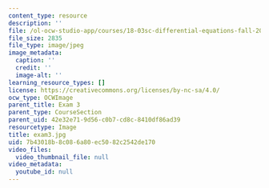 ```yaml
---
content_type: resource
description: ''
file: /ol-ocw-studio-app/courses/18-03sc-differential-equations-fall-2011/7b43018b8c086a80ec5082c2542de170_exam3.jpg
file_size: 2835
file_type: image/jpeg
image_metadata:
  caption: ''
  credit: ''
  image-alt: ''
learning_resource_types: []
license: https://creativecommons.org/licenses/by-nc-sa/4.0/
ocw_type: OCWImage
parent_title: Exam 3
parent_type: CourseSection
parent_uid: 42e32e71-9d56-c0b7-cd8c-8410df86ad39
resourcetype: Image
title: exam3.jpg
uid: 7b43018b-8c08-6a80-ec50-82c2542de170
video_files:
  video_thumbnail_file: null
video_metadata:
  youtube_id: null
---
```

